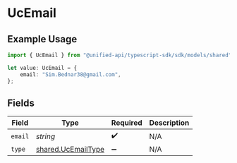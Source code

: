# UcEmail

## Example Usage

```typescript
import { UcEmail } from "@unified-api/typescript-sdk/sdk/models/shared";

let value: UcEmail = {
    email: "Sim.Bednar38@gmail.com",
};
```

## Fields

| Field                                                           | Type                                                            | Required                                                        | Description                                                     |
| --------------------------------------------------------------- | --------------------------------------------------------------- | --------------------------------------------------------------- | --------------------------------------------------------------- |
| `email`                                                         | *string*                                                        | :heavy_check_mark:                                              | N/A                                                             |
| `type`                                                          | [shared.UcEmailType](../../../sdk/models/shared/ucemailtype.md) | :heavy_minus_sign:                                              | N/A                                                             |